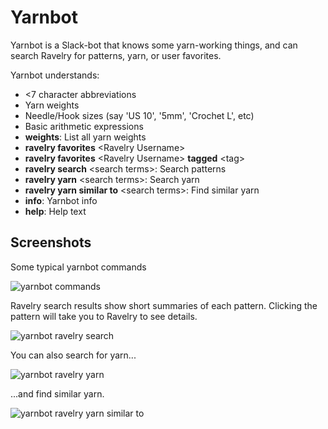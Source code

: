 Yarnbot
=======

Yarnbot is a Slack-bot that knows some yarn-working things, and can search
Ravelry for patterns, yarn, or user favorites.


Yarnbot understands:
 * &lt;7 character abbreviations
 * Yarn weights
 * Needle/Hook sizes (say 'US 10', '5mm', 'Crochet L', etc)
 * Basic arithmetic expressions
 * **weights**: List all yarn weights
 * **ravelry favorites** &lt;Ravelry Username&gt;
 * **ravelry favorites** &lt;Ravelry Username&gt; **tagged** &lt;tag&gt;
 * **ravelry search** &lt;search terms&gt;: Search patterns
 * **ravelry yarn** &lt;search terms&gt;: Search yarn
 * **ravelry yarn similar to** &lt;search terms&gt;: Find similar yarn
 * **info**: Yarnbot info
 * **help**: Help text

## Screenshots

Some typical yarnbot commands

![yarnbot commands](https://imgur.com/1cPZXV1.png)

Ravelry search results show short summaries of each pattern. Clicking the pattern will take you to Ravelry to see details.

![yarnbot ravelry search](https://imgur.com/YgCLdvr.png)

You can also search for yarn...

![yarnbot ravelry yarn](https://imgur.com/efIld1B.png)

...and find similar yarn.

![yarnbot ravelry yarn similar to](https://imgur.com/gfA9aOC.png)

